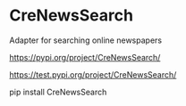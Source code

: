 # CreNewsSearch
Adapter for searching online newspapers

https://pypi.org/project/CreNewsSearch/

https://test.pypi.org/project/CreNewsSearch/

pip install CreNewsSearch
